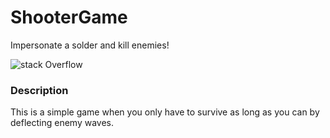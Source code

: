 # ShooterGame

Impersonate a solder and kill enemies! <br />

![stack Overflow](https://thumbs.gfycat.com/MildSatisfiedBovine-size_restricted.gif)


### Description
This is a simple game when you only have to survive as long as you can by deflecting enemy waves. 
